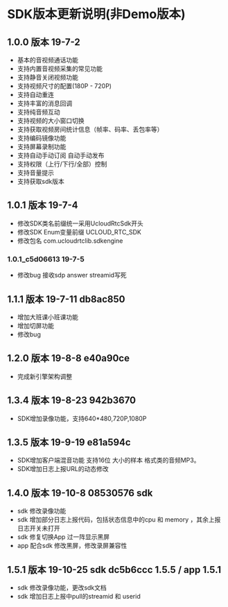# SDK版本更新说明(非Demo版本)

## 1.0.0 版本 19-7-2
* 基本的音视频通话功能	
* 支持内置音视频采集的常见功能	
* 支持静音关闭视频功能	
* 支持视频尺寸的配置(180P - 720P)	
* 支持自动重连	
* 支持丰富的消息回调	
* 支持纯音频互动	
* 支持视频的大小窗口切换	
* 支持获取视频房间统计信息（帧率、码率、丢包率等）	
* 支持编码镜像功能		
* 支持屏幕录制功能
* 支持自动手动订阅 自动手动发布
* 支持权限（上行/下行/全部）控制
* 支持音量提示
* 支持获取sdk版本

## 1.0.1 版本 19-7-4
* 修改SDK类名前缀统一采用UcloudRtcSdk开头
* 修改SDK Enum变量前缀 UCLOUD_RTC_SDK
* 修改包名 com.ucloudrtclib.sdkengine
### 1.0.1_c5d06613 19-7-5
* 修改bug 接收sdp answer streamid写死

## 1.1.1 版本 19-7-11 db8ac850
* 增加大班课小班课功能
* 增加切屏功能
* 修改bug

## 1.2.0 版本 19-8-8 e40a90ce
* 完成新引擎架构调整

## 1.3.4 版本 19-8-23 942b3670
* SDK增加录像功能，支持640*480,720P,1080P

## 1.3.5 版本 19-9-19 e81a594c 
* SDK增加客户端混音功能 支持16位 大小的样本 格式类的音频MP3。
* SDK增加日志上报URL的动态修改

## 1.4.0 版本 19-10-8 08530576 sdk 
* sdk 修改录像功能
* sdk 增加部分日志上报代码，包括状态信息中的cpu 和 memory ，其余上报日志开关未打开
* sdk 修复切换App 过一阵显示黑屏
* app 配合sdk 修改黑屏，修改录屏兼容性

## 1.5.1 版本 19-10-25 sdk dc5b6ccc 1.5.5 / app 1.5.1 
* sdk 修改录像功能，更改sdk文档
* sdk 增加日志上报中pull的streamid 和 userid
